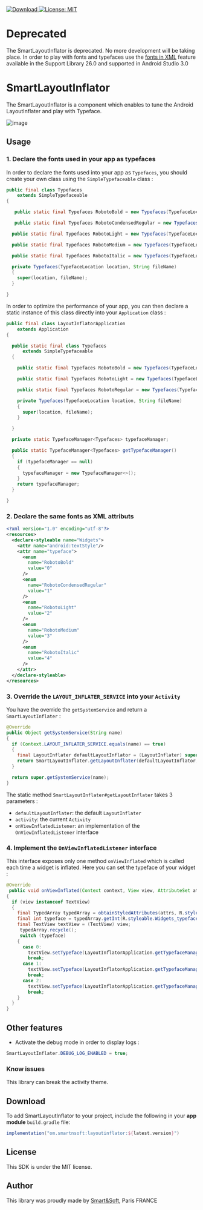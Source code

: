 [ ![Download](https://api.bintray.com/packages/smartnsoft/maven/layoutInflator/images/download.svg) ](https://bintray.com/smartnsoft/maven/layoutInflator/_latestVersion)
[![License: MIT](https://img.shields.io/badge/License-MIT-yellow.svg)](https://opensource.org/licenses/MIT)

# Deprecated
The SmartLayoutInflator is deprecated. No more development will be taking place. In order to play with fonts and typefaces use the [fonts in XML](https://developer.android.com/guide/topics/ui/look-and-feel/fonts-in-xml.html) feature available in the Support Library 26.0 and supported in Android Studio 3.0

# SmartLayoutInflator
The SmartLayoutInflator is a component which enables to tune the Android LayoutInflater and play with Typeface.

![image](https://raw.githubusercontent.com/smartnsoft/layoutinflator-android/master/Capture.PNG)

## Usage

### 1. Declare the fonts used in your app as typefaces 

In order to declare the fonts used into your app as `Typefaces`, you should create your own class using the `SimpleTypefaceable` class :

```java
public final class Typefaces
    extends SimpleTypefaceable
{

   public static final Typefaces RobotoBold = new Typefaces(TypefaceLocation.Assets, "Roboto-Bold.ttf");

   public static final Typefaces RobotoCondensedRegular = new Typefaces(TypefaceLocation.Assets, "RobotoCondensed-Regular.ttf");

  public static final Typefaces RobotoLight = new Typefaces(TypefaceLocation.Assets, "Roboto-Light.ttf");

  public static final Typefaces RobotoMedium = new Typefaces(TypefaceLocation.Assets, "Roboto-Medium.ttf");

  public static final Typefaces RobotoItalic = new Typefaces(TypefaceLocation.Assets, "Roboto-Italic.ttf");

  private Typefaces(TypefaceLocation location, String fileName)
  {
    super(location, fileName);
  }

}
```

In order to optimize the performance of your app, you can then declare a static instance of this class directly into your `Application` class :

```java
public final class LayoutInflatorApplication
    extends Application
{

  public static final class Typefaces
      extends SimpleTypefaceable
  {

    public static final Typefaces RobotoBold = new Typefaces(TypefaceLocation.Assets, "Roboto-Bold.ttf");

    public static final Typefaces RobotoLight = new Typefaces(TypefaceLocation.Assets, "Roboto-Light.ttf");

    public static final Typefaces RobotoRegular = new Typefaces(TypefaceLocation.Assets, "Roboto-Regular.ttf");

    private Typefaces(TypefaceLocation location, String fileName)
    {
      super(location, fileName);
    }

  }

  private static TypefaceManager<Typefaces> typefaceManager;

  public static TypefaceManager<Typefaces> getTypefaceManager()
  {
    if (typefaceManager == null)
    {
      typefaceManager = new TypefaceManager<>();
    }
    return typefaceManager;
  }

}
```

### 2. Declare the same fonts as XML attributs

```xml
<?xml version="1.0" encoding="utf-8"?>
<resources>
  <declare-styleable name="Widgets">
    <attr name="android:textStyle"/>
    <attr name="typeface">
      <enum
        name="RobotoBold"
        value="0"
      />
      <enum
        name="RobotoCondensedRegular"
        value="1"
      />
      <enum
        name="RobotoLight"
        value="2"
      />
      <enum
        name="RobotoMedium"
        value="3"
      />
      <enum
        name="RobotoItalic"
        value="4"
      />
    </attr>
  </declare-styleable>
</resources>
```

### 3. Override the `LAYOUT_INFLATER_SERVICE` into your `Activity`

You have the override the `getSystemService` and return a `SmartLayoutInflater` :

```java
@Override
public Object getSystemService(String name)
{
  if (Context.LAYOUT_INFLATER_SERVICE.equals(name) == true)
  {
    final LayoutInflater defaultLayoutInflator = (LayoutInflater) super.getSystemService(name);
    return SmartLayoutInflater.getLayoutInflater(defaultLayoutInflator, this, this);
  }

  return super.getSystemService(name);
}
```

The static method `SmartLayoutInflater#getLayoutInflater` takes 3 parameters :
* `defaultLayoutInflater`: the default `LayoutInflater`
* `activity`: the current `Activity`
* `onViewInflatedListener`: an implementation of the `OnViewInflatedListener` interface

### 4. Implement the `OnViewInflatedListener` interface

This interface exposes only one method `onViewInflated` which is called each time a widget is inflated. Here you can set the typeface of your widget :

```java
@Override
 public void onViewInflated(Context context, View view, AttributeSet attrs)
{
  if (view instanceof TextView)
  {
    final TypedArray typedArray = obtainStyledAttributes(attrs, R.styleable.Widgets);
    final int typeface = typedArray.getInt(R.styleable.Widgets_typeface, 0);
    final TextView textView = (TextView) view;
     typedArray.recycle();
     switch (typeface)
    {
      case 0:
        textView.setTypeface(LayoutInflatorApplication.getTypefaceManager().getTypeface(getApplicationContext(), Typefaces.RobotoBold));
        break;
      case 1:
        textView.setTypeface(LayoutInflatorApplication.getTypefaceManager().getTypeface(getApplicationContext(), Typefaces.RobotoLight));
        break;
      case 2:
        textView.setTypeface(LayoutInflatorApplication.getTypefaceManager().getTypeface(getApplicationContext(), Typefaces.RobotoRegular));
        break;
    }
  }
}
```

## Other features

* Activate the debug mode in order to display logs :

```java
SmartLayoutInflater.DEBUG_LOG_ENABLED = true;
```

### Know issues

This library can break the activity theme.

## Download

To add SmartLayoutInflator to your project, include the following in your **app module** `build.gradle` file:

```groovy
implementation("om.smartnsoft:layoutinflator:${latest.version}")
```

## License

This SDK is under the MIT license.

## Author

This library was proudly made by [Smart&Soft](https://smartnsoft.com/), Paris FRANCE
